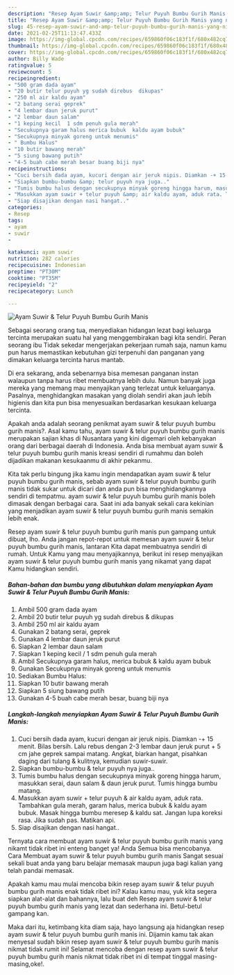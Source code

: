 ```yaml
---
description: "Resep Ayam Suwir &amp;amp; Telur Puyuh Bumbu Gurih Manis yang nikmat Untuk Jualan"
title: "Resep Ayam Suwir &amp;amp; Telur Puyuh Bumbu Gurih Manis yang nikmat Untuk Jualan"
slug: 45-resep-ayam-suwir-and-amp-telur-puyuh-bumbu-gurih-manis-yang-nikmat-untuk-jualan
date: 2021-02-25T11:13:47.433Z
image: https://img-global.cpcdn.com/recipes/659860f06c183f1f/680x482cq70/ayam-suwir-telur-puyuh-bumbu-gurih-manis-foto-resep-utama.jpg
thumbnail: https://img-global.cpcdn.com/recipes/659860f06c183f1f/680x482cq70/ayam-suwir-telur-puyuh-bumbu-gurih-manis-foto-resep-utama.jpg
cover: https://img-global.cpcdn.com/recipes/659860f06c183f1f/680x482cq70/ayam-suwir-telur-puyuh-bumbu-gurih-manis-foto-resep-utama.jpg
author: Billy Wade
ratingvalue: 5
reviewcount: 5
recipeingredient:
- "500 gram dada ayam"
- "20 butir telur puyuh yg sudah direbus  dikupas"
- "250 ml air kaldu ayam"
- "2 batang serai geprek"
- "4 lembar daun jeruk purut"
- "2 lembar daun salam"
- "1 keping kecil  1 sdm penuh gula merah"
- "Secukupnya garam halus merica bubuk  kaldu ayam bubuk"
- "Secukupnya minyak goreng untuk menumis"
- " Bumbu Halus"
- "10 butir bawang merah"
- "5 siung bawang putih"
- "4-5 buah cabe merah besar buang biji nya"
recipeinstructions:
- "Cuci bersih dada ayam, kucuri dengan air jeruk nipis. Diamkan -+ 15 menit. Bilas bersih. Lalu rebus dengan 2-3 lembar daun jeruk purut + 5 cm jahe geprek sampai matang. Angkat, biarkan hangat, pisahkan daging dari tulang &amp; kulitnya, kemudian suwir-suwir."
- "Siapkan bumbu-bumbu &amp; telur puyuh nya juga.."
- "Tumis bumbu halus dengan secukupnya minyak goreng hingga harum, masukkan serai, daun salam &amp; daun jeruk purut. Tumis hingga bumbu matang."
- "Masukkan ayam suwir + telur puyuh &amp; air kaldu ayam, aduk rata. Tambahkan gula merah, garam halus, merica bubuk &amp; kaldu ayam bubuk. Masak hingga bumbu meresep &amp; kaldu sat. Jangan lupa koreksi rasa. Jika sudah pas. Matikan api."
- "Siap disajikan dengan nasi hangat.."
categories:
- Resep
tags:
- ayam
- suwir
- 

katakunci: ayam suwir  
nutrition: 282 calories
recipecuisine: Indonesian
preptime: "PT30M"
cooktime: "PT35M"
recipeyield: "2"
recipecategory: Lunch

---
```



![Ayam Suwir &amp; Telur Puyuh Bumbu Gurih Manis](https://img-global.cpcdn.com/recipes/659860f06c183f1f/680x482cq70/ayam-suwir-telur-puyuh-bumbu-gurih-manis-foto-resep-utama.jpg)

Sebagai seorang orang tua, menyediakan hidangan lezat bagi keluarga tercinta merupakan suatu hal yang menggembirakan bagi kita sendiri. Peran seorang ibu Tidak sekedar mengerjakan pekerjaan rumah saja, namun kamu pun harus memastikan kebutuhan gizi terpenuhi dan panganan yang dimakan keluarga tercinta harus mantab.

Di era  sekarang, anda sebenarnya bisa memesan panganan instan walaupun tanpa harus ribet membuatnya lebih dulu. Namun banyak juga mereka yang memang mau menyajikan yang terlezat untuk keluarganya. Pasalnya, menghidangkan masakan yang diolah sendiri akan jauh lebih higienis dan kita pun bisa menyesuaikan berdasarkan kesukaan keluarga tercinta. 



Apakah anda adalah seorang penikmat ayam suwir &amp; telur puyuh bumbu gurih manis?. Asal kamu tahu, ayam suwir &amp; telur puyuh bumbu gurih manis merupakan sajian khas di Nusantara yang kini digemari oleh kebanyakan orang dari berbagai daerah di Indonesia. Anda bisa membuat ayam suwir &amp; telur puyuh bumbu gurih manis kreasi sendiri di rumahmu dan boleh dijadikan makanan kesukaanmu di akhir pekanmu.

Kita tak perlu bingung jika kamu ingin mendapatkan ayam suwir &amp; telur puyuh bumbu gurih manis, sebab ayam suwir &amp; telur puyuh bumbu gurih manis tidak sukar untuk dicari dan anda pun bisa menghidangkannya sendiri di tempatmu. ayam suwir &amp; telur puyuh bumbu gurih manis boleh dimasak dengan berbagai cara. Saat ini ada banyak sekali cara kekinian yang menjadikan ayam suwir &amp; telur puyuh bumbu gurih manis semakin lebih enak.

Resep ayam suwir &amp; telur puyuh bumbu gurih manis pun gampang untuk dibuat, lho. Anda jangan repot-repot untuk memesan ayam suwir &amp; telur puyuh bumbu gurih manis, lantaran Kita dapat membuatnya sendiri di rumah. Untuk Kamu yang mau menyajikannya, berikut ini resep menyajikan ayam suwir &amp; telur puyuh bumbu gurih manis yang nikamat yang dapat Kamu hidangkan sendiri.

<!--inarticleads1-->

##### Bahan-bahan dan bumbu yang dibutuhkan dalam menyiapkan Ayam Suwir &amp; Telur Puyuh Bumbu Gurih Manis:

1. Ambil 500 gram dada ayam
1. Ambil 20 butir telur puyuh yg sudah direbus &amp; dikupas
1. Ambil 250 ml air kaldu ayam
1. Gunakan 2 batang serai, geprek
1. Gunakan 4 lembar daun jeruk purut
1. Siapkan 2 lembar daun salam
1. Siapkan 1 keping kecil / 1 sdm penuh gula merah
1. Ambil Secukupnya garam halus, merica bubuk &amp; kaldu ayam bubuk
1. Gunakan Secukupnya minyak goreng untuk menumis
1. Sediakan  Bumbu Halus:
1. Siapkan 10 butir bawang merah
1. Siapkan 5 siung bawang putih
1. Gunakan 4-5 buah cabe merah besar, buang biji nya




<!--inarticleads2-->

##### Langkah-langkah menyiapkan Ayam Suwir &amp; Telur Puyuh Bumbu Gurih Manis:

1. Cuci bersih dada ayam, kucuri dengan air jeruk nipis. Diamkan -+ 15 menit. Bilas bersih. Lalu rebus dengan 2-3 lembar daun jeruk purut + 5 cm jahe geprek sampai matang. Angkat, biarkan hangat, pisahkan daging dari tulang &amp; kulitnya, kemudian suwir-suwir.
1. Siapkan bumbu-bumbu &amp; telur puyuh nya juga..
1. Tumis bumbu halus dengan secukupnya minyak goreng hingga harum, masukkan serai, daun salam &amp; daun jeruk purut. Tumis hingga bumbu matang.
1. Masukkan ayam suwir + telur puyuh &amp; air kaldu ayam, aduk rata. Tambahkan gula merah, garam halus, merica bubuk &amp; kaldu ayam bubuk. Masak hingga bumbu meresep &amp; kaldu sat. Jangan lupa koreksi rasa. Jika sudah pas. Matikan api.
1. Siap disajikan dengan nasi hangat..




Ternyata cara membuat ayam suwir &amp; telur puyuh bumbu gurih manis yang nikamt tidak ribet ini enteng banget ya! Anda Semua bisa mencobanya. Cara Membuat ayam suwir &amp; telur puyuh bumbu gurih manis Sangat sesuai sekali buat anda yang baru belajar memasak maupun juga bagi kalian yang telah pandai memasak.

Apakah kamu mau mulai mencoba bikin resep ayam suwir &amp; telur puyuh bumbu gurih manis enak tidak ribet ini? Kalau kamu mau, yuk kita segera siapkan alat-alat dan bahannya, lalu buat deh Resep ayam suwir &amp; telur puyuh bumbu gurih manis yang lezat dan sederhana ini. Betul-betul gampang kan. 

Maka dari itu, ketimbang kita diam saja, hayo langsung aja hidangkan resep ayam suwir &amp; telur puyuh bumbu gurih manis ini. Dijamin kamu tak akan menyesal sudah bikin resep ayam suwir &amp; telur puyuh bumbu gurih manis nikmat tidak rumit ini! Selamat mencoba dengan resep ayam suwir &amp; telur puyuh bumbu gurih manis nikmat tidak ribet ini di tempat tinggal masing-masing,oke!.

